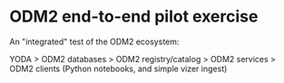 # ODM2 end-to-end pilot exercise

An "integrated" test of the ODM2 ecosystem:

YODA > ODM2 databases > ODM2 registry/catalog > ODM2 services > ODM2 clients (Python notebooks, and simple vizer ingest)
